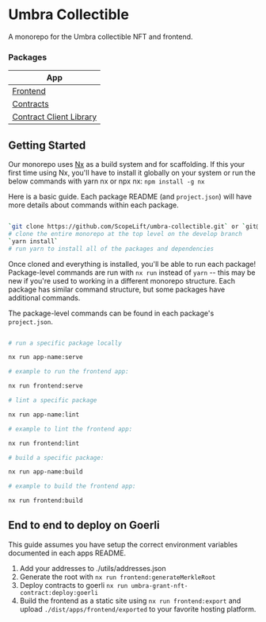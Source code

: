# Umbra Collectible

A monorepo for the Umbra collectible NFT and frontend.

### Packages

| App                                                            |
| -------------------------------------------------------------- |
| [Frontend](./apps/frontend)                                    |
| [Contracts](./apps/umbra-grant-nft-contract)                   |
| [Contract Client Library](./libs/umbra-grant-contract-client/) |

## Getting Started

Our monorepo uses [Nx](https://nx.dev/) as a build system and for scaffolding. If this your first time using Nx, you'll have to install it globally on your system or run the below commands with yarn nx or npx nx:
`npm install -g nx`

Here is a basic guide. Each package README (and `project.json`) will have more details about commands within each package.

```bash

`git clone https://github.com/ScopeLift/umbra-collectible.git` or `git@github.com:ScopeLift/umbra-collectible.git`
# clone the entire monorepo at the top level on the develop branch
`yarn install`
# run yarn to install all of the packages and dependencies

```

Once cloned and everything is installed, you'll be able to run each package! Package-level commands are run with `nx run` instead of `yarn` -- this may be new if you're used to working in a different monorepo structure. Each package has similar command structure, but some packages have additional commands.

The package-level commands can be found in each package's `project.json`.

```bash

# run a specific package locally

nx run app-name:serve

# example to run the frontend app:

nx run frontend:serve

# lint a specific package

nx run app-name:lint

# example to lint the frontend app:

nx run frontend:lint

# build a specific package:

nx run app-name:build

# example to build the frontend app:

nx run frontend:build

```

## End to end to deploy on Goerli

This guide assumes you have setup the correct environment variables documented in each apps README.

1. Add your addresses to ./utils/addresses.json
2. Generate the root with `nx run frontend:generateMerkleRoot`
3. Deploy contracts to goerli `nx run umbra-grant-nft-contract:deploy:goerli`
4. Build the frontend as a static site using `nx run frontend:export` and upload `./dist/apps/frontend/exported` to your favorite hosting platform.
